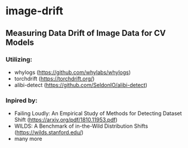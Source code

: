 # image-drift
## Measuring Data Drift of Image Data for CV Models
### Utilizing:
- whylogs (https://github.com/whylabs/whylogs)
- torchdrift (https://torchdrift.org/)
- alibi-detect (https://github.com/SeldonIO/alibi-detect)

### Inpired by:
- Failing Loudly: An Empirical Study of Methods for Detecting Dataset Shift (https://arxiv.org/pdf/1810.11953.pdf)
- WILDS: A Benchmark of in-the-Wild Distribution Shifts (https://wilds.stanford.edu/)
- many more
